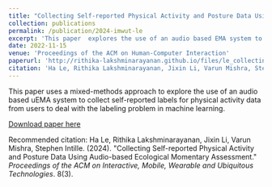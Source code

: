```yaml
---
title: "Collecting Self-reported Physical Activity and Posture Data Using Audio-based Ecological Momentary Assessment"
collection: publications
permalink: /publication/2024-imwut-le
excerpt: 'This paper  explores the use of an audio based EMA system to collect self-reported labels for physical activity data from users to deal with the labeling problem in machine learning.'
date: 2022-11-15
venue: 'Proceedings of the ACM on Human-Computer Interaction'
paperurl: 'http://rithika-lakshminarayanan.github.io/files/le_collecting_2024.pdf'
citation: 'Ha Le, Rithika Lakshminarayanan, Jixin Li, Varun Mishra, Stephen Intille. (2024). &quot;Collecting Self-reported Physical Activity and Posture Data Using Audio-based Ecological Momentary Assessment.&quot; <i>Proceedings of the ACM on Interactive, Mobile, Wearable and Ubiquitous Technologies</i>. 8(3).'
---
```

This paper uses a mixed-methods approach to explore the use of an audio based uEMA system to collect self-reported labels for physical activity data from users to deal with the labeling problem in machine learning.

[Download paper here](http://rithika-lakshminarayanan.github.io/files/le_collecting_2024.pdf)

Recommended citation: Ha Le, Rithika Lakshminarayanan, Jixin Li, Varun Mishra, Stephen Intille. (2024). "Collecting Self-reported Physical Activity and Posture Data Using Audio-based Ecological Momentary Assessment." <i>Proceedings of the ACM on Interactive, Mobile, Wearable and Ubiquitous Technologies</i>. 8(3).